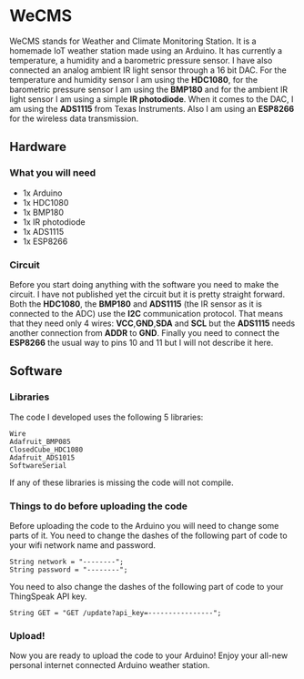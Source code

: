 # WeCMS
WeCMS stands for Weather and Climate Monitoring Station. It is a homemade IoT weather station made using an Arduino. It has currently a temperature, a humidity and a barometric pressure sensor. I have also connected an analog ambient IR light sensor through a 16 bit DAC. For the temperature and humidity sensor I am using the __HDC1080__, for the barometric pressure sensor I am using the __BMP180__ and for the ambient IR light sensor I am using a simple __IR photodiode__. When it comes to the DAC, I am using the __ADS1115__ from Texas Instruments. Also I am using an __ESP8266__ for the wireless data transmission.
## Hardware
### What you will need
- 1x Arduino
- 1x HDC1080
- 1x BMP180
- 1x IR photodiode
- 1x ADS1115
- 1x ESP8266
### Circuit
Before you start doing anything with the software you need to make the circuit. I have not published yet the circuit but it is pretty straight forward. Both the __HDC1080__, the __BMP180__ and __ADS1115__ (the IR sensor as it is connected to the ADC) use the __I2C__ communication protocol. That means that they need only 4 wires: __VCC__,__GND__,__SDA__ and __SCL__ but the __ADS1115__ needs another connection from __ADDR__ to __GND__. Finally you need to connect the __ESP8266__ the usual way to pins 10 and 11 but I will not describe it here.
## Software
### Libraries
The code I developed uses the following 5 libraries:
```
Wire
Adafruit_BMP085
ClosedCube_HDC1080
Adafruit_ADS1015
SoftwareSerial
```
If any of these libraries is missing the code will not compile.
### Things to do before uploading the code
Before uploading the code to the Arduino you will need to change some parts of it. You need to change the dashes of the following part of code to your wifi network name and password.
```
String network = "--------";
String password = "--------";
```
You need to also change the dashes of the following part of code to your ThingSpeak API key.
```
String GET = "GET /update?api_key=----------------";
```
### Upload!
Now you are ready to upload the code to your Arduino! Enjoy your all-new personal internet connected Arduino weather station. 
